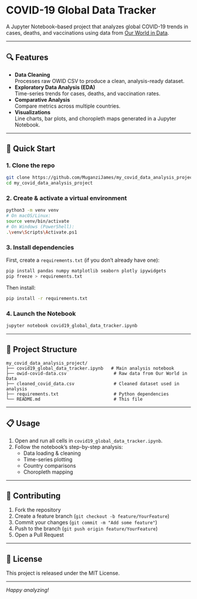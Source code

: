 # COVID-19 Global Data Tracker

A Jupyter Notebook–based project that analyzes global COVID-19 trends in cases, deaths, and vaccinations using data from [Our World in Data](https://covid.ourworldindata.org/data/owid-covid-data.csv).

---

## 🔍 Features

- **Data Cleaning**  
  Processes raw OWID CSV to produce a clean, analysis-ready dataset.
- **Exploratory Data Analysis (EDA)**  
  Time-series trends for cases, deaths, and vaccination rates.
- **Comparative Analysis**  
  Compare metrics across multiple countries.
- **Visualizations**  
  Line charts, bar plots, and choropleth maps generated in a Jupyter Notebook.

---

## 🚀 Quick Start

### 1. Clone the repo

```bash
git clone https://github.com/MuganziJames/my_covid_data_analysis_project.git
cd my_covid_data_analysis_project
```

### 2. Create & activate a virtual environment

```bash
python3 -m venv venv
# On macOS/Linux:
source venv/bin/activate
# On Windows (PowerShell):
.\venv\Scripts\Activate.ps1
```

### 3. Install dependencies

First, create a `requirements.txt` (if you don’t already have one):

```bash
pip install pandas numpy matplotlib seaborn plotly ipywidgets
pip freeze > requirements.txt
```

Then install:

```bash
pip install -r requirements.txt
```

### 4. Launch the Notebook

```bash
jupyter notebook covid19_global_data_tracker.ipynb
```

---

## 📂 Project Structure

```
my_covid_data_analysis_project/
├── covid19_global_data_tracker.ipynb   # Main analysis notebook
├── owid-covid-data.csv                  # Raw data from Our World in Data
├── cleaned_covid_data.csv               # Cleaned dataset used in analysis
├── requirements.txt                     # Python dependencies
└── README.md                            # This file
```

---

## 📋 Usage

1. Open and run all cells in `covid19_global_data_tracker.ipynb`.
2. Follow the notebook’s step-by-step analysis:
   - Data loading & cleaning
   - Time-series plotting
   - Country comparisons
   - Choropleth mapping

---

## 🤝 Contributing

1. Fork the repository
2. Create a feature branch (`git checkout -b feature/YourFeature`)
3. Commit your changes (`git commit -m "Add some feature"`)
4. Push to the branch (`git push origin feature/YourFeature`)
5. Open a Pull Request

---

## 📝 License

This project is released under the MIT License.

---

_Happy analyzing!_
